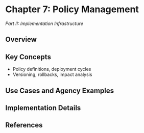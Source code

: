 # Chapter 7: Policy Management

*Part II: Implementation Infrastructure*

## Overview



## Key Concepts

- Policy definitions, deployment cycles
- Versioning, rollbacks, impact analysis

## Use Cases and Agency Examples




## Implementation Details



## References


